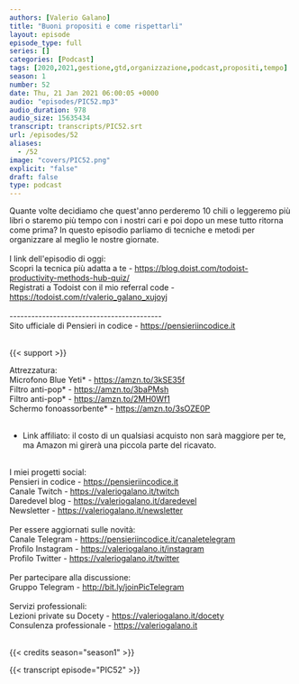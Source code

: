 ```yaml
---
authors: [Valerio Galano]
title: "Buoni propositi e come rispettarli"
layout: episode
episode_type: full
series: []
categories: [Podcast]
tags: [2020,2021,gestione,gtd,organizzazione,podcast,propositi,tempo]
season: 1
number: 52
date: Thu, 21 Jan 2021 06:00:05 +0000
audio: "episodes/PIC52.mp3"
audio_duration: 978
audio_size: 15635434
transcript: transcripts/PIC52.srt
url: /episodes/52
aliases: 
  - /52
image: "covers/PIC52.png"
explicit: "false"
draft: false
type: podcast
---
```

Quante volte decidiamo che quest'anno perderemo 10 chili o leggeremo più libri o staremo più tempo con i nostri cari e poi dopo un mese tutto ritorna come prima? In questo episodio parliamo di tecniche e metodi per organizzare al meglio le nostre giornate.<br />
<br />
I link dell'episodio di oggi: <br />
Scopri la tecnica più adatta a te - <a href="https://blog.doist.com/todoist-productivity-methods-hub-quiz/" rel="noopener">https://blog.doist.com/todoist-productivity-methods-hub-quiz/</a> <br />
Registrati a Todoist con il mio referral code - <a href="https://todoist.com/r/valerio_galano_xujoyj" rel="noopener">https://todoist.com/r/valerio_galano_xujoyj</a> <br />
<br />
------------------------------------------<br />
Sito ufficiale di Pensieri in codice - <a href="https://pensieriincodice.it" rel="noopener">https://pensieriincodice.it</a> <br />
<br />


{{< support >}}

Attrezzatura:<br />
Microfono Blue Yeti* - <a href="https://amzn.to/3kSE35f" rel="noopener">https://amzn.to/3kSE35f</a>  <br />
Filtro anti-pop* - <a href="https://amzn.to/3baPMsh" rel="noopener">https://amzn.to/3baPMsh</a>  <br />
Filtro anti-pop* - <a href="https://amzn.to/2MH0Wf1" rel="noopener">https://amzn.to/2MH0Wf1</a>  <br />
Schermo fonoassorbente* - <a href="https://amzn.to/3sOZE0P" rel="noopener">https://amzn.to/3sOZE0P</a>  <br />
<br />
* Link affiliato: il costo di un qualsiasi acquisto non sarà maggiore per te, ma Amazon mi girerà una piccola parte del ricavato. <br />
<br />
I miei progetti social:<br />
Pensieri in codice - <a href="https://pensieriincodice.it" rel="noopener">https://pensieriincodice.it</a> <br />
Canale Twitch - <a href="https://valeriogalano.it/twitch" rel="noopener">https://valeriogalano.it/twitch</a> <br />
Daredevel blog - <a href="https://valeriogalano.it/daredevel" rel="noopener">https://valeriogalano.it/daredevel</a> <br />
Newsletter - <a href="https://valeriogalano.it/newsletter" rel="noopener">https://valeriogalano.it/newsletter</a> <br />
<br />
Per essere aggiornati sulle novità:<br />
Canale Telegram - <a href="https://pensieriincodice.it/canaletelegram" rel="noopener">https://pensieriincodice.it/canaletelegram</a> <br />
Profilo Instagram - <a href="https://valeriogalano.it/instagram" rel="noopener">https://valeriogalano.it/instagram</a> <br />
Profilo Twitter - <a href="https://valeriogalano.it/twitter" rel="noopener">https://valeriogalano.it/twitter</a> <br />
<br />
Per partecipare alla discussione:<br />
Gruppo Telegram - <a href="http://bit.ly/joinPicTelegram" rel="noopener">http://bit.ly/joinPicTelegram</a> <br />
<br />
Servizi professionali:<br />
Lezioni private su Docety - <a href="https://valeriogalano.it/docety" rel="noopener">https://valeriogalano.it/docety</a> <br />
Consulenza professionale - <a href="https://valeriogalano.it" rel="noopener">https://valeriogalano.it</a> <br />
<br />


{{< credits season="season1" >}}

<!-- more -->

{{< transcript episode="PIC52" >}}